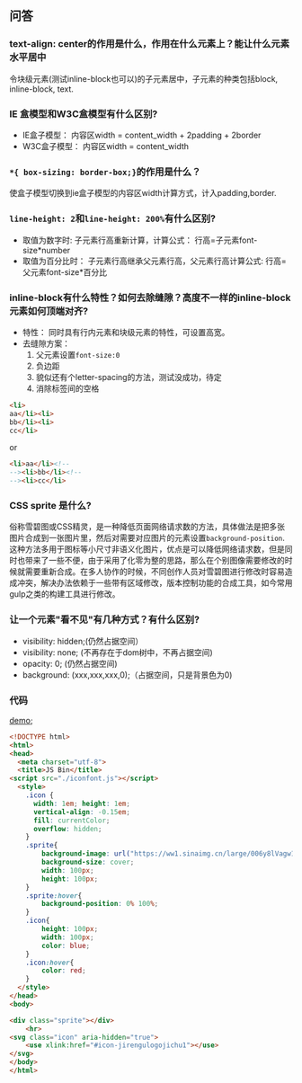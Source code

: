## 问答
### text-align: center的作用是什么，作用在什么元素上？能让什么元素水平居中
令块级元素(测试inline-block也可以)的子元素居中，子元素的种类包括block, inline-block, text.    
### IE 盒模型和W3C盒模型有什么区别?
- IE盒子模型： 内容区width = content_width + 2padding + 2border
- W3C盒子模型： 内容区width = content_width

### `*{ box-sizing: border-box;}`的作用是什么？
使盒子模型切换到ie盒子模型的内容区width计算方式，计入padding,border.

### `line-height: 2`和`line-height: 200%`有什么区别?
- 取值为数字时: 子元素行高重新计算，计算公式： 行高=子元素font-size*number
- 取值为百分比时： 子元素行高继承父元素行高，父元素行高计算公式: 行高=父元素font-size*百分比

### inline-block有什么特性？如何去除缝隙？高度不一样的inline-block元素如何顶端对齐?
- 特性： 同时具有行内元素和块级元素的特性，可设置高宽。
- 去缝隙方案：
	1. 父元素设置`font-size:0`
	2. 负边距
	3. 貌似还有个letter-spacing的方法，测试没成功，待定
	2. 消除标签间的空格

```html
<li>
aa</li><li>
bb</li><li>
cc</li>
```
or

```html
<li>aa</li><!--
--><li>bb</li><!--
--><li>cc</li>
```


### CSS sprite 是什么?
俗称雪碧图或CSS精灵，是一种降低页面网络请求数的方法，具体做法是把多张图片合成到一张图片里，然后对需要对应图片的元素设置`background-position`.这种方法多用于图标等小尺寸非语义化图片，优点是可以降低网络请求数，但是同时也带来了一些不便，由于采用了化零为整的思路，那么在个别图像需要修改的时候就需要重新合成。在多人协作的时候，不同创作人员对雪碧图进行修改时容易造成冲突，解决办法依赖于一些带有区域修改，版本控制功能的合成工具，如今常用gulp之类的构建工具进行修改。

### 让一个元素"看不见"有几种方式？有什么区别?
- visibility: hidden;(仍然占据空间）
- visibility: none; (不再存在于dom树中，不再占据空间)
- opacity: 0; (仍然占据空间)
- background: (xxx,xxx,xxx,0);（占据空间，只是背景色为0)

### 代码
[demo](http://book.jirengu.com/jirengu-inc/jrg-renwu9/homework/%E5%BB%96%E6%96%87%E6%B5%A9/task9/task9-2.html);    

```html
<!DOCTYPE html>
<html>
<head>
  <meta charset="utf-8">
  <title>JS Bin</title>
<script src="./iconfont.js"></script>
  <style>
  	.icon {
	  width: 1em; height: 1em;
	  vertical-align: -0.15em;
	  fill: currentColor;
	  overflow: hidden;
	}
	.sprite{
		background-image: url("https://ww1.sinaimg.cn/large/006y8lVagw1fb6ng4o4e7j305v0bejsa.jpg");
		background-size: cover;
		width: 100px;
		height: 100px;
	}
	.sprite:hover{
		background-position: 0% 100%;
	}
	.icon{
		height: 100px;
		width: 100px;
		color: blue;
	}
	.icon:hover{
		color: red;
	}
  </style>
</head>
<body>

<div class="sprite"></div>
	<hr>
<svg class="icon" aria-hidden="true">
    <use xlink:href="#icon-jirengulogojichu1"></use>
</svg>
</body>
</html>
```
